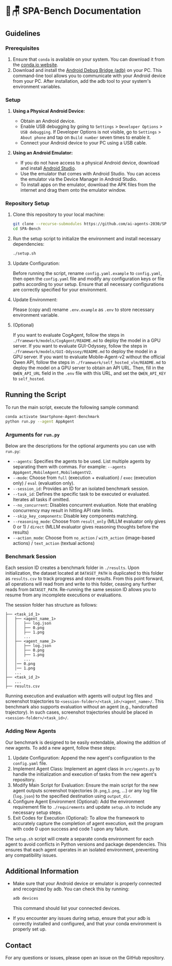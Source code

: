 # 🌿🪑 SPA-Bench Documentation

## Guidelines

### Prerequisites

1. Ensure that `conda` is available on your system. You can download it from the [conda.io website](https://conda.io/projects/conda/en/latest/user-guide/install/index.html).
2. Download and install the [Android Debug Bridge (adb)](https://developer.android.com/tools/adb) on your PC. This command-line tool allows you to communicate with your Android device from your PC. After installation, add the adb tool to your system's environment variables.

### Setup

1. **Using a Physical Android Device:**

   - Obtain an Android device.
   - Enable USB debugging by going to `Settings` > `Developer Options` > `USB debugging`. If Developer Options is not visible, go to `Settings` > `About phone` and tap on `Build number` seven times to enable it.
   - Connect your Android device to your PC using a USB cable.

2. **Using an Android Emulator:**

   - If you do not have access to a physical Android device, download and install [Android Studio](https://developer.android.com/studio).
   - Use the emulator that comes with Android Studio. You can access the emulator via the Device Manager in Android Studio.
   - To install apps on the emulator, download the APK files from the internet and drag them onto the emulator window.

### Repository Setup

1. Clone this repository to your local machine:

   ```sh
   git clone --recurse-submodules https://github.com/ai-agents-2030/SPA-Bench.git
   cd SPA-Bench
   ```

2. Run the setup script to initialize the environment and install necessary dependencies:

   ```sh
   ./setup.sh
   ```

3. Update Configuration:

   Before running the script, rename `config.yaml.example` to `config.yaml`, then open the `config.yaml` file and modify any configuration keys or file paths according to your setup. Ensure that all necessary configurations are correctly specified for your environment.

4. Update Environment:

   Please (copy and) rename `.env.example` as `.env` to store necessary environment variable.

5. (Optional)

   If you want to evaluate CogAgent, follow the steps in `./framework/models/CogAgent/README.md` to deploy the model in a GPU server.
   If you want to evaluate GUI-Odyssey, follow the steps in `./framework/models/GUI-Odyssey/README.md` to deploy the model in a GPU server.
   If you want to evaluate Mobile-Agent-v2 without the official Qwen API, follow the steps in `./framework/self_hosted_vlm/README.md` to deploy the model on a GPU server to obtain an API URL. Then, fill in the `QWEN_API_URL` field in the `.env` file with this URL, and set the `QWEN_API_KEY` to `self_hosted`.

## Running the Script

To run the main script, execute the following sample command:

```sh
conda activate Smartphone-Agent-Benchmark
python run.py --agent AppAgent
```

### Arguments for `run.py`

Below are the descriptions for the optional arguments you can use with `run.py`:

- `--agents`: Specifies the agents to be used. List multiple agents by separating them with commas. For example: `--agents AppAgent,MobileAgent,MobileAgentV2`.
- `--mode`: Choose from `full` (execution + evaluation) / `exec` (execution only) / `eval` (evaluation only).
- `--session_id`: Provides an ID for an isolated benchmark session.
- `--task_id`: Defines the specific task to be executed or evaluated. Iterates all tasks if omitted.
- `--no_concurrent`: Disables concurrent evaluation. Note that enabling concurrency may result in hitting API rate limits.
- `--skip_key_components`: Disable key components matching.
- `--reasoning_mode`: Choose from `result_only` (MLLM evaluator only gives 0 or 1) / `direct` (MLLM evaluator gives reasoning thoughts before the results)
- `--action_mode`: Choose from `no_action` / `with_action` (image-based actions) / `text_action` (textual actions)


### Benchmark Session

Each session ID creates a benchmark folder in `./results`.
Upon initialization, the dataset located at `DATASET_PATH` is duplicated to this folder as `results.csv` to track progress and store results.
From this point forward, all operations will read from and write to this folder, ceasing any further reads from `DATASET_PATH`.
Re-running the same session ID allows you to resume from any incomplete executions or evaluations.

The session folder has structure as follows:

```
├── <task_id_1>
│   ├── <agent_name_1>
│   │   ├── log.json
│   │   ├── 0.png
│   │   ├── 1.png
│   │   ...
│   ├── <agent_name_2>
│   │   ├── log.json
│   │   ├── 0.png
│   │   ├── 1.png
│   │   ...
│   │── 0.png
│   │── 1.png
│   ...
├── <task_id_2>
│   ...
├── results.csv
```

Running execution and evaluation with agents will output log files and screenshot trajectories to `<session-folder>/<task_id>/<agent_name>/`.
This benchmark also supports evaluation without an agent (e.g., handcrafted trajectory). In such cases, screenshot trajectories should be placed in `<session-folder>/<task_id>/`.

### Adding New Agents

Our benchmark is designed to be easily extendable, allowing the addition of new agents. To add a new agent, follow these steps:

1. Update Configuration: Append the new agent's configuration to the `config.yaml` file.
2. Implement Agent Class: Implement an agent class in `src/agents.py` to handle the initialization and execution of tasks from the new agent's repository.
3. Modify Main Script for Evaluation: Ensure the main script for the new agent outputs screenshot trajectories (`0.png`,`1.png`, ...) or any log file (`log.json`) to the specified destination using `output_dir`.
4. Configure Agent Environment (Optional): Add the environment requirement file to `./requirements` and update `setup.sh` to include any necessary setup steps.
5. Exit Codes for Execution (Optional): To allow the framework to accurately capture the completion of agent execution, exit the program with code 0 upon success and code 1 upon any failure.

The `setup.sh` script will create a separate conda environment for each agent to avoid conflicts in Python versions and package dependencies. This ensures that each agent operates in an isolated environment, preventing any compatibility issues.

## Additional Information

- Make sure that your Android device or emulator is properly connected and recognized by adb. You can check this by running:

  ```sh
  adb devices
  ```

  This command should list your connected devices.

- If you encounter any issues during setup, ensure that your adb is correctly installed and configured, and that your conda environment is properly set up.

## Contact

For any questions or issues, please open an issue on the GitHub repository.
